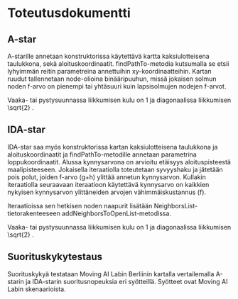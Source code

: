 # Toteutusdokumentti

## A-star

A-starille annetaan konstruktorissa käytettävä kartta kaksiulotteisena taulukkona, sekä aloituskoordinaatit. findPathTo-metodia kutsumalla se etsii lyhyimmän reitin parametreina annettuihin xy-koordinaatteihin. Kartan ruudut tallennetaan node-olioina binääripuuhun, missä jokaisen solmun noden f-arvo on pienempi tai yhtäsuuri kuin lapsisolmujen nodejen f-arvot. 

Vaaka- tai pystysuunnassa liikkumisen kulu on 1 ja diagonaalissa liikkumisen \sqrt{2} . 

## IDA-star

IDA-star saa myös konstruktorissa kartan kaksiulotteisena taulukkona ja aloituskoordinaatit ja findPathTo-metodille annetaan parametrina loppukoordinaatit. Alussa kynnysarvona on arvioitu etäisyys aloituspisteestä maalipisteeseen. Jokaisella iteraatiolla toteutetaan syvyyshaku ja jätetään pois polut, joiden f-arvo (g+h) ylittää annetun kynnysarvon. Kullakin iteraatiolla seuraavaan iteraatioon käytettävä kynnysarvo on kaikkien nykyisen kynnysarvon ylittäneiden arvojen vähimmäiskustannus (f).

Iteraatioissa sen hetkisen noden naapurit lisätään NeighborsList-tietorakenteeseen addNeighborsToOpenList-metodissa.

Vaaka- tai pystysuunnassa liikkumisen kulu on 1 ja diagonaalissa liikkumisen \sqrt{2} .

## Suorituskykytestaus

Suorituskykyä testataan Moving AI Labin Berliinin kartalla vertailemalla A-starin ja IDA-starin suoritusnopeuksia eri syötteillä. Syötteet ovat Moving AI Labin skenaarioista. 
